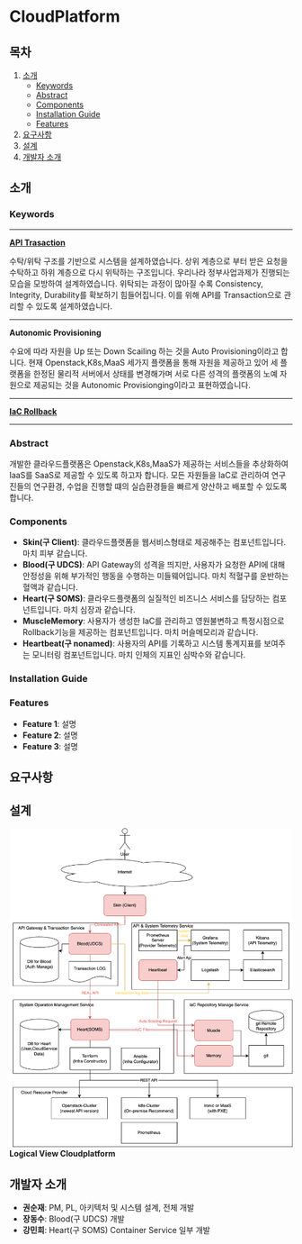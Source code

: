 # CloudPlatform

## 목차
1. [소개](#소개)
    - [Keywords](#keywords)
    - [Abstract](#abstract)
    - [Components](#components)
    - [Installation Guide](#installation-guide)
    - [Features](#features)
3. [요구사항](#요구사항)
4. [설계](#설계)
5. [개발자 소개](#개발자-소개)

## 소개
### Keywords
 ---
 
 **[API Trasaction](https://regular-parsnip-82d.notion.site/Openstack-CloudPlatform-User-API-d31a59a9dd734f2484dbd734c5465b8d?pvs=4)**
 
 수탁/위탁 구조를 기반으로 시스템을 설계하였습니다. 상위 계층으로 부터 받은 요청을 수탁하고 하위 계층으로 다시 위탁하는 구조입니다. 우리나라 정부사업과제가 진행되는 모습을 모방하여 설계하였습니다. 위탁되는 과정이 많아질 수록 Consistency, Integrity, Durability를 확보하기 힘들어집니다. 이를 위해 API를 Transaction으로 관리할 수 있도록 설계하였습니다.
 
 ---
 
 **Autonomic Provisioning**
 
 수요에 따라 자원을 Up 또는 Down Scailing 하는 것을 Auto Provisioning이라고 합니다. 현재 Openstack,K8s,MaaS 세가지 플랫폼을 통해 자원을 제공하고 있어 세 플랫폼을 한정된 물리적 서버에서 상태를 변경해가며 서로 다른 성격의 플랫폼의 노예 자원으로 제공되는 것을 Autonomic Provisionging이라고 표현하였습니다.
 
 ---
 
 **[IaC Rollback](https://velog.io/@ksun4131/%EB%B3%B5%EC%9E%A1%ED%95%9C-%EC%9D%B8%ED%94%84%EB%9D%BC%EA%B5%AC%EC%A1%B0%EB%A5%BC-%EB%A1%A4%EB%B0%B1%ED%95%B4%EC%95%BC%ED%95%9C%EB%8B%A4%EB%A9%B4)**
 
 ---

### Abstract
개발한 클라우드플랫폼은 Openstack,K8s,MaaS가 제공하는 서비스들을 추상화하여 IaaS를 SaaS로 제공할 수 있도록 하고자 합니다. 모든 자원들을 IaC로 관리하여 연구진들의 연구환경, 수업을 진행할 떄의 실습환경들을 빠르게 양산하고 배포할 수 있도록 합니다.


### Components
- **Skin(구 Client)**: 클라우드플랫폼을 웹서비스형태로 제공해주는 컴포넌트입니다. 마치 피부 같습니다.
- **Blood(구 UDCS)**: API Gateway의 성격을 띄지만, 사용자가 요청한 API에 대해  안정성을 위해 부가적인 행동을 수행하는 미들웨어입니다. 마치 적혈구를 운반하는 혈액과 같습니다.
- **Heart(구 SOMS)**: 클라우드플랫폼의 실질적인 비즈니스 서비스를 담당하는 컴포넌트입니다. 마치 심장과 같습니다.
- **MuscleMemory**: 사용자가 생성한 IaC를 관리하고 영원불변하고 특정시점으로 Rollback기능을 제공하는 컴포넌트입니다. 마치 머슬메모리과 같습니다.
- **Heartbeat(구 nonamed)**: 사용자의 API를 기록하고 시스템 통계지표를 보여주는 모니터링 컴포넌트입니다. 마치 인체의 지표인 심박수와 같습니다.

### Installation Guide


### Features
- **Feature 1**: 설명
- **Feature 2**: 설명
- **Feature 3**: 설명

## 요구사항


## 설계
![logical-view System](https://github.com/KwonSunJae/CloudPlatform/blob/docs/docs/cloudplatform-logical.png)
**Logical View Cloudplatform**

## 개발자 소개
- **권순재**: PM, PL, 아키텍처 및 시스템 설계, 전체 개발 
- **장동수**: Blood(구 UDCS) 개발
- **강민희**: Heart(구 SOMS) Container Service 일부 개발
